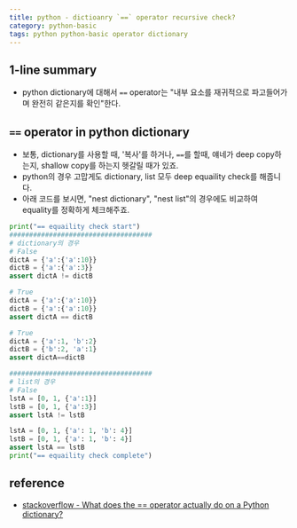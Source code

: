 ```yaml
---
title: python - dictioanry `==` operator recursive check? 
category: python-basic
tags: python python-basic operator dictionary
---
```


## 1-line summary 

- python dictionary에 대해서 `==` operator는 "내부 요소를 재귀적으로 파고들어가며 완전히 같은지를 확인"한다.

## `==` operator in python dictionary 

- 보통, dictionary를 사용할 때, '복사'를 하거나, `==`를 할때, 얘네가 deep copy하는지, shallow copy를 하는지 헷갈릴 때가 있죠. 
- python의 경우 고맙게도 dictionary, list 모두 deep equaility check를 해줍니다. 
- 아래 코드를 보시면, "nest dictionary", "nest list"의 경우에도 비교하여 equality를 정확하게 체크해주죠.

```python 
print("== equaility check start") 
####################################
# dictionary의 경우
# False
dictA = {'a':{'a':10}}
dictB = {'a':{'a':3}}
assert dictA != dictB

# True
dictA = {'a':{'a':10}}
dictB = {'a':{'a':10}}
assert dictA == dictB

# True
dictA = {'a':1, 'b':2}
dictB = {'b':2, 'a':1}
assert dictA==dictB

####################################
# list의 경우
# False
lstA = [0, 1, {'a':1}]
lstB = [0, 1, {'a':3}]
assert lstA != lstB

lstA = [0, 1, {'a': 1, 'b': 4}]
lstB = [0, 1, {'a': 1, 'b': 4}]
assert lstA == lstB
print("== equaility check complete")
```

## reference 

- [stackoverflow - What does the == operator actually do on a Python dictionary?](https://stackoverflow.com/questions/17217225/what-does-the-operator-actually-do-on-a-python-dictionary)
